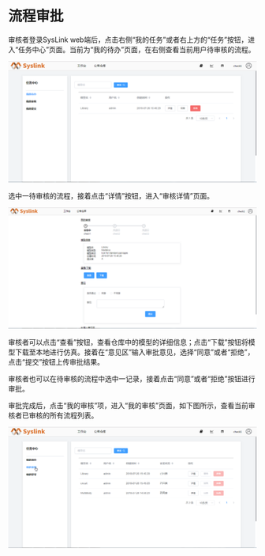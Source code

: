 # 流程审批

审核者登录SysLink web端后，点击右侧“我的任务”或者右上方的“任务”按钮，进入“任务中心”页面。当前为“我的待办”页面，在右侧查看当前用户待审核的流程。

![&#x67E5;&#x770B;&#x5F85;&#x5BA1;&#x6838;&#x6D41;&#x7A0B;](../../.gitbook/assets/shen-pi-1.png)

选中一待审核的流程，接着点击“详情”按钮，进入“审核详情”页面。

![&#x201C;&#x5BA1;&#x6838;&#x8BE6;&#x60C5;&#x201D;&#x9875;&#x9762;](../../.gitbook/assets/shen-pi-2.png)

审核者可以点击“查看”按钮，查看仓库中的模型的详细信息；点击“下载”按钮将模型下载至本地进行仿真。接着在“意见区”输入审批意见，选择“同意”或者“拒绝”，点击“提交”按钮上传审批结果。

审核者也可以在待审核的流程中选中一记录，接着点击“同意”或者“拒绝”按钮进行审批。

审批完成后，点击“我的审核”项，进入“我的审核”页面，如下图所示，查看当前审核者已审核的所有流程列表。

![&#x201C;&#x6211;&#x7684;&#x5BA1;&#x6838;&#x201D;&#x9875;&#x9762;](../../.gitbook/assets/shen-pi-3.png)



